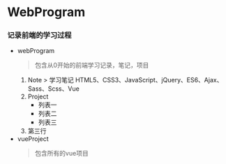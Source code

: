 # WebProgram
### 记录前端的学习过程
+ webProgram
    > 包含从0开始的前端学习记录，笔记，项目
    1. Note   > 学习笔记
        HTML5、CSS3、JavaScript、jQuery、ES6、Ajax、Sass、Scss、Vue
    2. Project
        + 列表一
        * 列表二
        * 列表三
    3. 第三行
+ vueProject
    > 包含所有的vue项目


